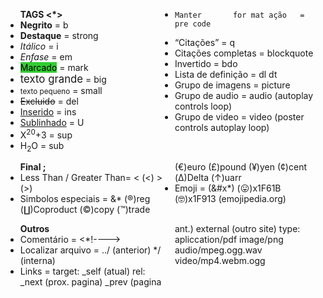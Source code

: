 <!DOCTYPE html>
<html lang="pt-br">
<head>
    <meta charset="UTF-8">
    <meta http-equiv="X-UA-Compatible" content="IE=edge">
    <meta name="viewport" content="width=device-width, initial-scale=1.0">
    <title>Lembretes</title>
    <style>        
        mark {background-color: limegreen;}
        ul {columns: 2;}
    </style>
</head>
<body>
    <ul><strong>TAGS <*></strong>
        <li><b>Negrito</b> = b </li>
        <li><strong>Destaque</strong> = strong</li>
        <li><i>Itálico</i> = i</li>
        <li><em>Enfase</em> = em</li>
        <li><mark>Marcado</mark> = mark</li>
        <li><big>texto grande</big> = big</li>
        <li><small>texto pequeno</small> = small</li>
        <li><del>Excluido</del> = del</li>
        <li><ins>Inserido</ins> = ins</li>
        <li><u>Sublinhado</u> = U</li>
        <li>X<sup>20</sup>+3 = sup</li>
        <li>H<sub>2</sub>O = sub</li>
        <li><pre><code>Manter       for mat ação   = pre code     </code></pre></li>
        <li><q>Citações</q> = q</li>
        <li>Citações completas = blockquote</li>
        <li>Invertido = bdo</li>
        <li>Lista de definição = dl dt</li>
        <li>Grupo de imagens = picture</li>
        <li>Grupo de audio = audio (autoplay controls loop)</li>
        <li>Grupo de video = video (poster controls autoplay loop)</li>
    </ul>
    <ul><strong>Final ;</strong>
        <li>Less Than / Greater Than=  &lt (<) &gt (>)</li>
        <li>Simbolos especiais = &* (&reg;)reg (&Coproduct;)Coproduct (&copy;)copy (&trade;)trade (&euro;)euro (&pound;)pound (&yen;)yen (&cent;)cent (&Delta;)Delta (&uarr;)uarr</li>
        <li>Emoji =  (&#x*) (&#x1F61B;)x1F61B (&#x1F913;)x1F913 (emojipedia.org)</li>
    </ul>
    <ul><strong>Outros</strong>
        <li>Comentário = <*!----></li>
        <li>Localizar arquivo = ../ (anterior) */ (interna)</li>
        <li>Links = target: _self (atual) rel: _next (prox. pagina) _prev (pagina ant.) external (outro site) type: apliccation/pdf image/png audio/mpeg.ogg.wav video/mp4.webm.ogg</li>
    </ul>
</body>
</html>